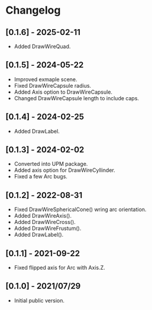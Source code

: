 # Changelog


## [0.1.6] - 2025-02-11

- Added DrawWireQuad.


## [0.1.5] - 2024-05-22

- Improved exmaple scene.
- Fixed DrawWireCapsule radius.
- Added Axis option to DrawWireCapsule.
- Changed DrawWireCapsule length to include caps.


## [0.1.4] - 2024-02-25

- Added DrawLabel.


## [0.1.3] - 2024-02-02

- Converted into UPM package.
- Added axis option for DrawWireCyllinder.
- Fixed a few Arc bugs.


## [0.1.2] - 2022-08-31

  - Fixed DrawWireSphericalCone() wring arc orientation.
  - Added DrawWireAxis().
  - Added DrawWireCross().
  - Added DrawWireFrustum().
  - Added DrawLabel().


## [0.1.1] - 2021-09-22

 - Fixed flipped axis for Arc with Axis.Z.


## [0.1.0] - 2021/07/29

 - Initial public version.